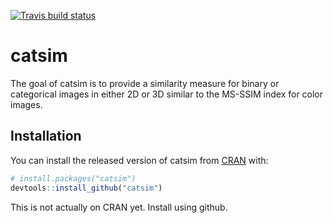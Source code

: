 
<!-- README.md is generated from README.Rmd. Please edit that file -->

[![Travis build
status](https://travis-ci.org/gzt/catsim.svg?branch=master)](https://travis-ci.org/gzt/catsim)

# catsim

The goal of catsim is to provide a similarity measure for binary or
categorical images in either 2D or 3D similar to the MS-SSIM index for
color images.

## Installation

You can install the released version of catsim from
[CRAN](https://CRAN.R-project.org) with:

``` r
# install.packages("catsim")
devtools::install_github("catsim")
```

This is not actually on CRAN yet. Install using github.
